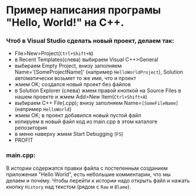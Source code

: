 # Пример написания програмы "Hello, World!" на C++.

### Чтоб в Visual Studio сделать новый проект, делаем так:

- File>New>Project(`Ctrl+Shift+N`)
- в Recent Templates(слева) выбираем Visual C++>General
- выбираем Empty Project, внизу заполняем Name='[SomeProjectName]' (например `HelloWorldProject`), Solution автоматически возьмет то же имя, что и проект
- жмем OK; создался новый проект без файлов
- в Solution Explorer (слева) жмем правой кнопкой на Source Files в нашем проекте и жмем Add>New Item(`Ctrl+Shift+A`) 
- выбираем C++ File(.cpp); внизу заполняем Name=`[SomeFileName]` (например `HelloWorld`)
- жмем OK; в проект добавился новый пустой файл
- копируем в новый файл код из main.cpp в этом каталоге репозитория
- в меню наверху жмем Start Debugging (`F5`)
- PROFIT

### main.cpp:

В истории содержатся правки файла с постепенным созданием приложения "Hello World", есть небольшие комментарии, что мы делаем и почему. Чтобы перейти к истории надо открыть файл и нажать кнопку `History` над текстом (рядом с `Raw` и `Blame`). 
